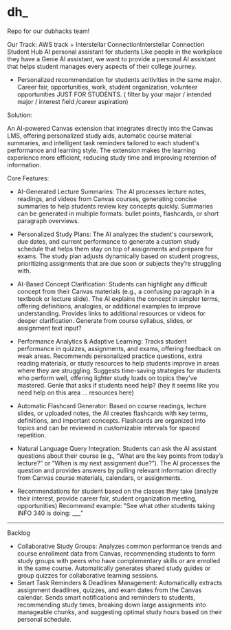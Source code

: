 # dh_
Repo for our dubhacks team!

Our Track: AWS track + Interstellar ConnectionInterstellar Connection
Student Hub 
AI personal assistant for students 
Like people in the workplace they have a Genie AI assistant, we want to provide a personal AI assistant that helps student manages every aspects of their college journey. 
- Personalized recommendation for students acitivities in the same major. Career fair, opportunities, work, student organization, volunteer opportunities JUST FOR STUDENTS. ( filter by your major / intended major / interest field /career aspiration) 

Solution:

An AI-powered Canvas extension that integrates directly into the Canvas LMS, offering personalized study aids, automatic course material summaries, and intelligent task reminders tailored to each student's performance and learning style. The extension makes the learning experience more efficient, reducing study time and improving retention of information.

Core Features:

- AI-Generated Lecture Summaries:
The AI processes lecture notes, readings, and videos from Canvas courses, generating concise summaries to help students review key concepts quickly.
Summaries can be generated in multiple formats: bullet points, flashcards, or short paragraph overviews.

- Personalized Study Plans:
The AI analyzes the student's coursework, due dates, and current performance to generate a custom study schedule that helps them stay on top of assignments and prepare for exams.
The study plan adjusts dynamically based on student progress, prioritizing assignments that are due soon or subjects they’re struggling with.

- AI-Based Concept Clarification:
Students can highlight any difficult concept from their Canvas materials (e.g., a confusing paragraph in a textbook or lecture slide).
The AI explains the concept in simpler terms, offering definitions, analogies, or additional examples to improve understanding.
Provides links to additional resources or videos for deeper clarification.
Generate from course syllabus, slides, or assignment text input? 

- Performance Analytics & Adaptive Learning:
Tracks student performance in quizzes, assignments, and exams, offering feedback on weak areas.
Recommends personalized practice questions, extra reading materials, or study resources to help students improve in areas where they are struggling.
Suggests time-saving strategies for students who perform well, offering lighter study loads on topics they’ve mastered.
Genie that asks if students need help? (hey it seems like you need help on this area ... resources here)

- Automatic Flashcard Generator:
Based on course readings, lecture slides, or uploaded notes, the AI creates flashcards with key terms, definitions, and important concepts.
Flashcards are organized into topics and can be reviewed in customizable intervals for spaced repetition.

- Natural Language Query Integration:
Students can ask the AI assistant questions about their course (e.g., “What are the key points from today’s lecture?” or “When is my next assignment due?”).
The AI processes the question and provides answers by pulling relevant information directly from Canvas course materials, calendars, or assignments.
- Recommendations for student based on the classes they take (analyze their interest, provide career fair, student organization meeting, opportunities) Recommend example: "See what other students taking INFO 340 is doing: ___"
-------
Backlog
- Collaborative Study Groups:
Analyzes common performance trends and course enrollment data from Canvas, recommending students to form study groups with peers who have complementary skills or are enrolled in the same course.
Automatically generates shared study guides or group quizzes for collaborative learning sessions.
- Smart Task Reminders & Deadlines Management:
Automatically extracts assignment deadlines, quizzes, and exam dates from the Canvas calendar.
Sends smart notifications and reminders to students, recommending study times, breaking down large assignments into manageable chunks, and suggesting optimal study hours based on their personal schedule.
